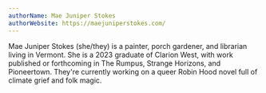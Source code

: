 ```yaml
---
authorName: Mae Juniper Stokes
authorWebsite: https://maejuniperstokes.com/
---
```

Mae Juniper Stokes (she/they) is a painter, porch gardener, and librarian living in Vermont. She is a 2023 graduate of Clarion West, with work published or forthcoming in The Rumpus, Strange Horizons, and Pioneertown. They're currently working on a queer Robin Hood novel full of climate grief and folk magic.

